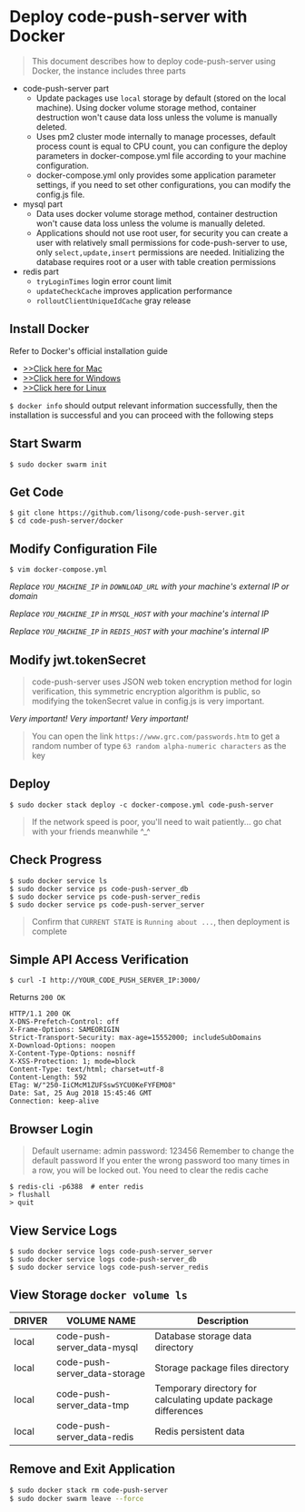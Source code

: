 # Deploy code-push-server with Docker

>This document describes how to deploy code-push-server using Docker, the instance includes three parts

- code-push-server part
  - Update packages use `local` storage by default (stored on the local machine). Using docker volume storage method, container destruction won't cause data loss unless the volume is manually deleted.
  - Uses pm2 cluster mode internally to manage processes, default process count is equal to CPU count, you can configure the deploy parameters in docker-compose.yml file according to your machine configuration.
  - docker-compose.yml only provides some application parameter settings, if you need to set other configurations, you can modify the config.js file.
- mysql part
  - Data uses docker volume storage method, container destruction won't cause data loss unless the volume is manually deleted.
  - Applications should not use root user, for security you can create a user with relatively small permissions for code-push-server to use, only `select,update,insert` permissions are needed. Initializing the database requires root or a user with table creation permissions
- redis part
  - `tryLoginTimes` login error count limit
  - `updateCheckCache` improves application performance 
  - `rolloutClientUniqueIdCache` gray release 

## Install Docker

Refer to Docker's official installation guide

- [>>Click here for Mac](https://docs.docker.com/docker-for-mac/install/)
- [>>Click here for Windows](https://docs.docker.com/docker-for-windows/install/)
- [>>Click here for Linux](https://docs.docker.com/install/linux/docker-ce/ubuntu/)


`$ docker info` should output relevant information successfully, then the installation is successful and you can proceed with the following steps

## Start Swarm

```shell
$ sudo docker swarm init
```


## Get Code

```shell
$ git clone https://github.com/lisong/code-push-server.git
$ cd code-push-server/docker
```

## Modify Configuration File

```shell
$ vim docker-compose.yml
```

*Replace `YOU_MACHINE_IP` in `DOWNLOAD_URL` with your machine's external IP or domain*

*Replace `YOU_MACHINE_IP` in `MYSQL_HOST` with your machine's internal IP*

*Replace `YOU_MACHINE_IP` in `REDIS_HOST` with your machine's internal IP*

## Modify jwt.tokenSecret

> code-push-server uses JSON web token encryption method for login verification, this symmetric encryption algorithm is public, so modifying the tokenSecret value in config.js is very important.

*Very important! Very important! Very important!*

> You can open the link `https://www.grc.com/passwords.htm` to get a random number of type `63 random alpha-numeric characters` as the key

## Deploy

```shell
$ sudo docker stack deploy -c docker-compose.yml code-push-server
```

> If the network speed is poor, you'll need to wait patiently... go chat with your friends meanwhile ^_^


## Check Progress

```shell
$ sudo docker service ls
$ sudo docker service ps code-push-server_db
$ sudo docker service ps code-push-server_redis
$ sudo docker service ps code-push-server_server
```

> Confirm that `CURRENT STATE` is `Running about ...`, then deployment is complete

## Simple API Access Verification

`$ curl -I http://YOUR_CODE_PUSH_SERVER_IP:3000/`

Returns `200 OK`

```http
HTTP/1.1 200 OK
X-DNS-Prefetch-Control: off
X-Frame-Options: SAMEORIGIN
Strict-Transport-Security: max-age=15552000; includeSubDomains
X-Download-Options: noopen
X-Content-Type-Options: nosniff
X-XSS-Protection: 1; mode=block
Content-Type: text/html; charset=utf-8
Content-Length: 592
ETag: W/"250-IiCMcM1ZUFSswSYCU0KeFYFEMO8"
Date: Sat, 25 Aug 2018 15:45:46 GMT
Connection: keep-alive
```

## Browser Login

> Default username: admin password: 123456 Remember to change the default password
> If you enter the wrong password too many times in a row, you will be locked out. You need to clear the redis cache

```shell
$ redis-cli -p6388  # enter redis
> flushall
> quit
```


## View Service Logs

```shell
$ sudo docker service logs code-push-server_server
$ sudo docker service logs code-push-server_db
$ sudo docker service logs code-push-server_redis
```

## View Storage `docker volume ls`

DRIVER | VOLUME NAME | Description    
------ | ----- | -------
local  | code-push-server_data-mysql | Database storage data directory
local  | code-push-server_data-storage | Storage package files directory
local  | code-push-server_data-tmp | Temporary directory for calculating update package differences
local  | code-push-server_data-redis | Redis persistent data

## Remove and Exit Application

```bash
$ sudo docker stack rm code-push-server
$ sudo docker swarm leave --force
```
